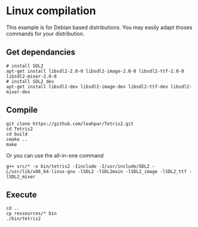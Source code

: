 # Linux compilation

This example is for Debian based distributions. You may easily adapt thoses commands for your distribution.

## Get dependancies


```
# install SDL2
apt-get install libsdl2-2.0-0 libsdl2-image-2.0-0 libsdl2-ttf-2.0-0 libsdl2-mixer-2.0-0
# install SDL2 dev
apt-get install libsdl2-dev libsdl2-image-dev libsdl2-ttf-dev libsdl2-mixer-dev
```

## Compile

```
git clone https://github.com/leahpar/Tetris2.git
cd Tetris2
cd build
cmake ..
make
```

Or you can use the all-in-one command 

```
g++ src/* -o bin/tetris2 -Iinclude -I/usr/include/SDL2 -L/usr/lib/x86_64-linux-gnu -lSDL2 -lSDL2main -lSDL2_image -lSDL2_ttf -lSDL2_mixer
```

## Execute

```
cd ..
cp ressources/* bin
./bin/tetris2
```
